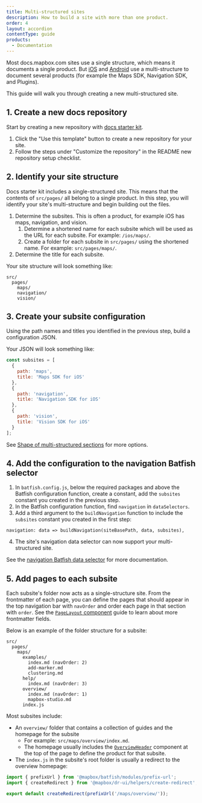 ```yaml
---
title: Multi-structured sites
description: How to build a site with more than one product.
order: 4
layout: accordion
contentType: guide
products:
  - Documentation
---
```


Most docs.mapbox.com sites use a single structure, which means it documents a single product. But [iOS](https://docs.mapbox.com/ios/maps/overview/) and [Android](https://docs.mapbox.com/android/maps/overview/) use a multi-structure to document several products (for example the Maps SDK, Navigation SDK, and Plugins).

This guide will walk you through creating a new multi-structured site.

## 1. Create a new docs repository

Start by creating a new repository with [docs starter kit](https://github.com/mapbox/docs-starter-kit).

1. Click the "Use this template" button to create a new repository for your site.
2. Follow the steps under "Customize the repository" in the README new repository setup checklist.

## 2. Identify your site structure

Docs starter kit includes a single-structured site. This means that the contents of `src/pages/` all belong to a single product. In this step, you will identify your site's multi-structure and begin building out the files.

1. Determine the subsites. This is often a product, for example iOS has maps, navigation, and vision.
   1. Determine a shortened name for each subsite which will be used as the URL for each subsite. For example: `/ios/maps/`.
   2. Create a folder for each subsite in `src/pages/` using the shortened name. For example: `src/pages/maps/`.
2. Determine the title for each subsite.

Your site structure will look something like:

```
src/
  pages/
    maps/
    navigation/
    vision/
```

## 3. Create your subsite configuration

Using the path names and titles you identified in the previous step, build a configuration JSON.

Your JSON will look something like:

```js
const subsites = [
  {
    path: 'maps',
    title: 'Maps SDK for iOS'
  },
  {
    path: 'navigation',
    title: 'Navigation SDK for iOS'
  },
  {
    path: 'vision',
    title: 'Vision SDK for iOS'
  }
];
```

See [Shape of multi-structured sections](/dr-ui/guides/batfish-helpers/#shape-of-multi-structured-sections) for more options.

## 4. Add the configuration to the navigation Batfish selector

1. In `batfish.config.js`, below the required packages and above the Batfish configuration function, create a constant, add the `subsites` constant you created in the previous step.
2. In the Batfish configuration function, find `navigation` in `dataSelectors`.
3. Add a third argument to the `buildNavigation` function to include the `subsites` constant you created in the first step:

```
navigation: data => buildNavigation(siteBasePath, data, subsites),
```

4. The site's navigation data selector can now support your multi-structured site.

See the [navigation Batfish data selector](/dr-ui/guides/batfish-helpers/#navigation) for more documentation.

## 5. Add pages to each subsite

Each subsite's folder now acts as a single-structure site. From the frontmatter of each page, you can define the pages that should appear in the top navigation bar with `navOrder` and order each page in that section with `order`. See the [`PageLayout` component](/dr-ui/guides/page-layout/) guide to learn about more frontmatter fields.

Below is an example of the folder structure for a subsite:

```
src/
  pages/
    maps/
      examples/
        index.md (navOrder: 2)
        add-marker.md
        clustering.md
      help/
        index.md (navOrder: 3)
      overview/
        index.md (navOrder: 1)
        mapbox-studio.md
      index.js
```

Most subsites include:

- An `overview/` folder that contains a collection of guides and the homepage for the subsite
  - For example: `src/maps/overview/index.md`.
  - The homepage usually includes the [`OverviewHeader`](/dr-ui/#overviewheader) component at the top of the page to define the product for that subsite.
- The `index.js` in the subsite's root folder is usually a redirect to the overview homepage:

```js
import { prefixUrl } from '@mapbox/batfish/modules/prefix-url';
import { createRedirect } from '@mapbox/dr-ui/helpers/create-redirect';

export default createRedirect(prefixUrl('/maps/overview/'));
```
